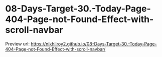 # 08-Days-Target-30.-Today-Page-404-Page-not-Found-Effect-with-scroll-navbar

Preview url: https://nikhilroy2.github.io/08-Days-Target-30.-Today-Page-404-Page-not-Found-Effect-with-scroll-navbar/
